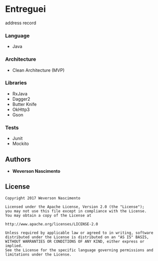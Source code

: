 # Entreguei

address record

### Language
- Java 

### Architecture
- Clean Architecture (MVP)

### Libraries

- RxJava
- Dagger2
- Butter Knife
- OkHttp3
- Gson

### Tests

- Junit
- Mockito


## Authors

* **Weverson Nascimento**

## License


    Copyright 2017 Weverson Nascimento

    Licensed under the Apache License, Version 2.0 (the "License");
    you may not use this file except in compliance with the License.
    You may obtain a copy of the License at

    http://www.apache.org/licenses/LICENSE-2.0

    Unless required by applicable law or agreed to in writing, software
    distributed under the License is distributed on an "AS IS" BASIS,
    WITHOUT WARRANTIES OR CONDITIONS OF ANY KIND, either express or implied.
    See the License for the specific language governing permissions and
    limitations under the License.